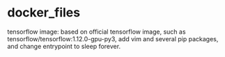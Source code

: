 # docker_files
tensorflow image: based on official tensorflow image, such as tensorflow/tensorflow:1.12.0-gpu-py3, add vim and several pip packages,
and change entrypoint to sleep forever.
